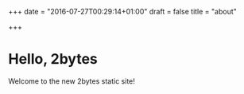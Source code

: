 +++
date = "2016-07-27T00:29:14+01:00"
draft = false
title = "about"

+++

# Hello, 2bytes

Welcome to the new 2bytes static site!
